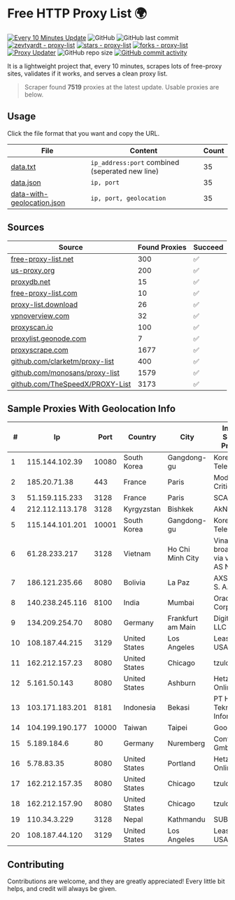 
# Free HTTP Proxy List 🌍

[![Every 10 Minutes Update](https://github.com/mertguvencli/http-proxy-list/actions/workflows/main.yml/badge.svg?branch=main)](https://github.com/mertguvencli/http-proxy-list/actions/workflows/main.yml)
![GitHub](https://img.shields.io/github/license/mertguvencli/http-proxy-list)
![GitHub last commit](https://img.shields.io/github/last-commit/mertguvencli/http-proxy-list)
[![zevtyardt - proxy-list](https://img.shields.io/static/v1?label=zevtyardt&message=proxy-list&color=blue&logo=github)](https://github.com/zevtyardt/proxy-list "Go to GitHub repo")
[![stars - proxy-list](https://img.shields.io/github/stars/zevtyardt/proxy-list?style=social)](https://github.com/zevtyardt/proxy-list)
[![forks - proxy-list](https://img.shields.io/github/forks/zevtyardt/proxy-list?style=social)](https://github.com/zevtyardt/proxy-list)
[![Proxy Updater](https://github.com/zevtyardt/proxy-list/workflows/Proxy%20Updater/badge.svg)](https://github.com/zevtyardt/proxy-list/actions?query=workflow:"Proxy+Updater")
![GitHub repo size](https://img.shields.io/github/repo-size/zevtyardt/proxy-list)
[![GitHub commit activity](https://img.shields.io/github/commit-activity/m/zevtyardt/proxy-list?logo=commits)](https://github.com/zevtyardt/proxy-list/commits/main)

It is a lightweight project that, every 10 minutes, scrapes lots of free-proxy sites, validates if it works, and serves a clean proxy list.

> Scraper found **7519** proxies at the latest update. Usable proxies are below.

## Usage

Click the file format that you want and copy the URL.

|File|Content|Count|
|----|-------|-----|
|[data.txt](https://raw.githubusercontent.com/mertguvencli/http-proxy-list/main/proxy-list/data.txt)|`ip_address:port` combined (seperated new line)|35|
|[data.json](https://raw.githubusercontent.com/mertguvencli/http-proxy-list/main/proxy-list/data.json)|`ip, port`|35|
|[data-with-geolocation.json](https://raw.githubusercontent.com/mertguvencli/http-proxy-list/main/proxy-list/data-with-geolocation.json)|`ip, port, geolocation`|35|

## Sources

|Source|Found Proxies|Succeed|
|------|-------------|-------|
|[free-proxy-list.net](https://free-proxy-list.net)|300|✅|
|[us-proxy.org](https://www.us-proxy.org)|200|✅|
|[proxydb.net](http://proxydb.net)|15|✅|
|[free-proxy-list.com](https://free-proxy-list.com/?page=&port=&type%5B%5D=http&type%5B%5D=https&up_time=0&search=Search)|10|✅|
|[proxy-list.download](https://www.proxy-list.download/HTTP)|26|✅|
|[vpnoverview.com](https://vpnoverview.com/privacy/anonymous-browsing/free-proxy-servers)|32|✅|
|[proxyscan.io](https://www.proxyscan.io)|100|✅|
|[proxylist.geonode.com](https://proxylist.geonode.com/api/proxy-list?limit=300&page=1&sort_by=lastChecked&sort_type=desc&protocols=http,https)|7|✅|
|[proxyscrape.com](https://api.proxyscrape.com/v2/?request=displayproxies&protocol=http&timeout=10000&country=all&ssl=all&anonymity=all)|1677|✅|
|[github.com/clarketm/proxy-list](https://raw.githubusercontent.com/clarketm/proxy-list/master/proxy-list-raw.txt)|400|✅|
|[github.com/monosans/proxy-list](https://raw.githubusercontent.com/monosans/proxy-list/main/proxies/http.txt)|1579|✅|
|[github.com/TheSpeedX/PROXY-List](https://raw.githubusercontent.com/TheSpeedX/PROXY-List/master/http.txt)|3173|✅|


## Sample Proxies With Geolocation Info

|#|Ip|Port|Country|City|Internet Service Provider|
|-|--|----|-------|----|-------------------------|
|1|115.144.102.39|10080|South Korea|Gangdong-gu|Korea Telecom|
|2|185.20.71.38|443|France|Paris|Mod Mission Critical LLC|
|3|51.159.115.233|3128|France|Paris|SCALEWAY|
|4|212.112.113.178|3128|Kyrgyzstan|Bishkek|AkNet|
|5|115.144.101.201|10001|South Korea|Gangdong-gu|Korea Telecom|
|6|61.28.233.217|3128|Vietnam|Ho Chi Minh City|Vinadata broadcast via vinagame AS Number|
|7|186.121.235.66|8080|Bolivia|La Paz|AXS Bolivia S. A.|
|8|140.238.245.116|8100|India|Mumbai|Oracle Corporation|
|9|134.209.254.70|8080|Germany|Frankfurt am Main|DigitalOcean, LLC|
|10|108.187.44.215|3129|United States|Los Angeles|Leaseweb USA, Inc.|
|11|162.212.157.23|8080|United States|Chicago|tzulo, inc.|
|12|5.161.50.143|8080|United States|Ashburn|Hetzner Online GmbH|
|13|103.171.183.201|8181|Indonesia|Bekasi|PT Hayat Teknologi Informatika|
|14|104.199.190.177|10000|Taiwan|Taipei|Google LLC|
|15|5.189.184.6|80|Germany|Nuremberg|Contabo GmbH|
|16|5.78.83.35|8080|United States|Portland|Hetzner Online GmbH|
|17|162.212.157.35|8080|United States|Chicago|tzulo, inc.|
|18|162.212.157.90|8080|United States|Chicago|tzulo, inc.|
|19|110.34.3.229|3128|Nepal|Kathmandu|SUBISU C7|
|20|108.187.44.120|3129|United States|Los Angeles|Leaseweb USA, Inc.|



## Contributing

Contributions are welcome, and they are greatly appreciated! Every
little bit helps, and credit will always be given.


